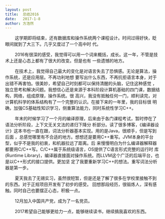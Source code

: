```yaml
---
layout: post
title:  总结2016
date:   2017-1-8
author: 方浩然
---
```


&nbsp;&nbsp;&nbsp;&nbsp;&nbsp;&nbsp;&nbsp;&nbsp;这学期即将结束，还有数据库和操作系统两个课程设计。时间过得好快，眨眼间就到了大三下。几乎又度过了一个高中时
代。

&nbsp;&nbsp;&nbsp;&nbsp;&nbsp;&nbsp;&nbsp;&nbsp;2016有很深的感受，我觉得可以用一个词来概括，成长。这一年，不管是技术上还是心态上都有了很大的改变。但是也有
一些遗憾的地方。

&nbsp;&nbsp;&nbsp;&nbsp;&nbsp;&nbsp;&nbsp;&nbsp;在技术上，我觉得自己最大的变化是对语言失去了恐惧感。无论是算法，操作系统，还是应用层。不再功利地想
要写出什么东西，不再抗拒语言本身，对于出错不再害怕。很美妙，希望自己时刻都可以保持清醒的头脑，记住这种感觉
，独立思考和解决问题。我想信心还是来源于本科阶段计算机基础的四门课，数据结构，网络，组成原理，操作系统。很
高兴，我没有抵触任何一门，顺利读完，对计算机科学的体系结构有了一个完整的认识。在接下来的一年里，我的目标很
明确，加强CS基础性知识学习，侧重算法能力，同时系统性学习C++。

&nbsp;&nbsp;&nbsp;&nbsp;&nbsp;&nbsp;&nbsp;&nbsp;年末的时候学习了一个月的编译原理，后来由于各门课程考试，暂时停在了语法分析阶段，上下文无关文法的递归下降分
析部分。读了很多博客，《编译器设计》这本书也一直在跟，词法分析器基本实现。用的是Java，很顺手，但是写到后面
，总感觉哪里有不合适的地方。想想还是要用C++重写。JVM本身的平台型，似乎不是我的初衷，和机器拉远了距离。后
来慢慢明白为什么编译器解释器都要用C/C++写。C/C++属于系统级语言，OS提供了C语言形式完整的运行时
库(Runtime Library)，编译器直接面对操作系统。而LLVM这个广泛的后端平台，也是以C++形式的接口提供。更加坚
定了我要重新学习C++的想法。重写词法分析器是第一步。

&nbsp;&nbsp;&nbsp;&nbsp;&nbsp;&nbsp;&nbsp;&nbsp;夏天我去了无锡实习，虽然很短暂，但是还是了解了很多在学校里接触不到的东西。对于正规项目开发有了初步的感受。
回想那段经历，很锻炼人，深有感触。同时自己也要摆正心态，积极一点。

&nbsp;&nbsp;&nbsp;&nbsp;&nbsp;&nbsp;&nbsp;&nbsp;12月加入中国共产党，成为了一名党员。

&nbsp;&nbsp;&nbsp;&nbsp;&nbsp;&nbsp;&nbsp;&nbsp;2017希望自己能够更给力一点，能够继续读书，继续搞我喜欢的东西。
